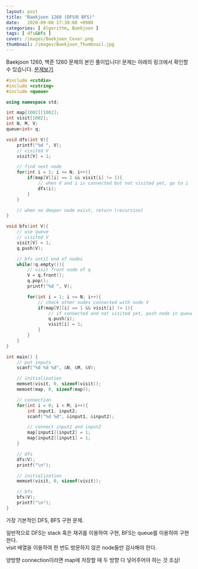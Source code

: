 ```yaml
---
layout: post
title: "Baekjoon 1260 (DFS와 BFS)"
date:   2020-09-08 17:30:00 +0900
categories: [ Algorithm, Baekjoon ]
tags: [ dfs&bfs ]
cover: /images/Baekjoon_Cover.png
thumbnail: /images/Baekjoon_Thumbnail.jpg
---
```


Baekjoon 1260, 백준 1260 문제의 본인 풀이입니다!
문제는 아래의 링크에서 확인할 수 있습니다.
[문제보기][prob]
<!-- more -->
```c++
#include <cstdio>
#include <cstring>
#include <queue>

using namespace std;

int map[1002][1002];
int visit[1002];
int N, M, V;
queue<int> q;

void dfs(int V){
    printf("%d ", V);
    // visited V
    visit[V] = 1;

    // find next node
    for(int i = 1; i <= N; i++){
        if(map[V][i] == 1 && visit[i] != 1){
            // when V and i is connected but not visited yet, go to i
            dfs(i);
        }
    }

    // when no deeper node exist, return (recursion)
}

void bfs(int V){
    // use queue
    // visited V
    visit[V] = 1;
    q.push(V);

    // bfs until end of nodes
    while(!q.empty()){
        // visit front node of q
        V = q.front();
        q.pop();
        printf("%d ", V);

        for(int i = 1; i <= N; i++){
            // check other nodes connected with node V
            if(map[V][i] == 1 && visit[i] != 1){
                // if connected and not visited yet, push node in queue and check visited
                q.push(i);
                visit[i] = 1;
            }
        }
    }
}

int main() {
    // put inputs
    scanf("%d %d %d", &N, &M, &V);

    // initialization
    memset(visit, 0, sizeof(visit));
    memset(map, 0, sizeof(map));

    // connection
    for(int i = 0; i < M; i++){
        int input1, input2;
        scanf("%d %d", &input1, &input2);

        // connect input1 and input2
        map[input1][input2] = 1;
        map[input2][input1] = 1;
    }

    // dfs
    dfs(V);
    printf("\n");

    // initialization
    memset(visit, 0, sizeof(visit));

    // bfs
    bfs(V);
    printf("\n");
}
```

가장 기본적인 DFS, BFS 구현 문제.

일반적으로 DFS는 stack 혹은 재귀를 이용하여 구현, BFS는 queue를 이용하여 구현한다.  
visit 배열을 이용하여 한 번도 방문하지 않은 node들만 검사해야 한다.

양방향 connection이라면 map에 저장할 때 두 방향 다 넣어주어야 하는 것 조심!


[prob]: https://www.acmicpc.net/problem/1260